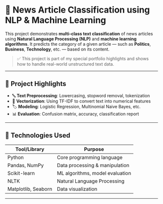 # 📰 News Article Classification using NLP & Machine Learning

This project demonstrates **multi-class text classification** of news articles using **Natural Language Processing (NLP)** and **machine learning algorithms**. It predicts the category of a given article — such as **Politics**, **Business**, **Technology**, etc. — based on its content.

> ✅ This project is part of my special portfolio highlights and shows how to handle real-world unstructured text data.

---

## 📌 Project Highlights

- 🔤 **Text Preprocessing**: Lowercasing, stopword removal, tokenization
- 🧠 **Vectorization**: Using TF-IDF to convert text into numerical features
- 🏷️ **Modeling**: Logistic Regression, Multinomial Naive Bayes, etc.
- 📊 **Evaluation**: Confusion matrix, accuracy, classification report

---

## 🧠 Technologies Used

| Tool/Library      | Purpose                          |
|-------------------|----------------------------------|
| Python            | Core programming language        |
| Pandas, NumPy     | Data processing & manipulation   |
| Scikit-learn      | ML algorithms, model evaluation  |
| NLTK              | Natural Language Processing      |
| Matplotlib, Seaborn | Data visualization            |

---
